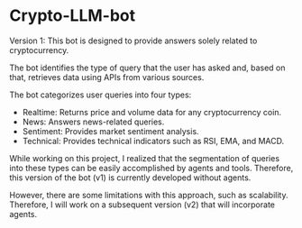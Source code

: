 # Crypto-LLM-bot
Version 1:
This bot is designed to provide answers solely related to cryptocurrency.

The bot identifies the type of query that the user has asked and, based on that, retrieves data using APIs from various sources.

The bot categorizes user queries into four types:

- Realtime: Returns price and volume data for any cryptocurrency coin.
- News: Answers news-related queries.
- Sentiment: Provides market sentiment analysis.
- Technical: Provides technical indicators such as RSI, EMA, and MACD.

While working on this project, I realized that the segmentation of queries into these types can be easily accomplished by agents and tools. Therefore, this version of the bot (v1) is currently developed without agents.

However, there are some limitations with this approach, such as scalability. Therefore, I will work on a subsequent version (v2) that will incorporate agents. 
